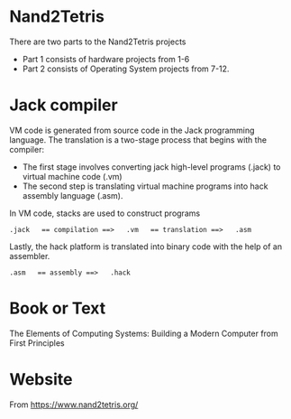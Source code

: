 # Nand2Tetris
There are two parts to the Nand2Tetris projects
- Part 1 consists of hardware projects from 1-6 
- Part 2 consists of Operating System projects from 7-12.

# Jack compiler
VM code is generated from source code in the Jack programming language. The translation is a two-stage process that begins with the compiler:
- The first stage involves converting jack high-level programs (.jack) to virtual machine code (.vm)
- The second step is translating virtual machine programs into hack assembly language (.asm).

In VM code, stacks are used to construct programs
```
.jack   == compilation ==>   .vm   == translation ==>   .asm 
```
Lastly, the hack platform is translated into binary code with the help of an assembler.
```
.asm   == assembly ==>   .hack
```

# Book or Text
The Elements of Computing Systems: Building a Modern Computer from First Principles

# Website
From https://www.nand2tetris.org/
